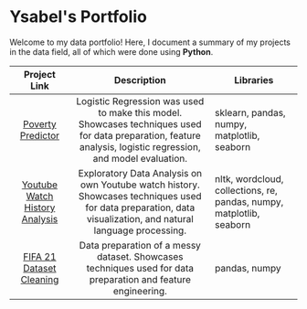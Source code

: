 # Ysabel's Portfolio
Welcome to my data portfolio! Here, I document a summary of my projects in the data field, all of which were done using **Python**.

|                                  Project Link                                 |                                                                          Description                                                                          | Libraries                                                            |
|:-----------------------------------------------------------------------------:|:-------------------------------------------------------------------------------------------------------------------------------------------------------------:|----------------------------------------------------------------------|
|    [Poverty Predictor](https://github.com/ysasamson/PovertyPredictorModel)    | Logistic Regression was used to make this model. Showcases techniques used for data preparation, feature analysis, logistic regression, and model evaluation. | sklearn, pandas, numpy, matplotlib, seaborn                          |
| [Youtube Watch History Analysis](https://github.com/ysasamson/YoutubeHistory) |  Exploratory Data Analysis on own Youtube watch history. Showcases techniques used for data preparation, data visualization, and natural language processing. | nltk, wordcloud, collections, re, pandas, numpy, matplotlib, seaborn |
|        [FIFA 21 Dataset Cleaning](https://github.com/ysasamson/FIFA21)        |                          Data preparation of a messy dataset. Showcases techniques used for data preparation and feature engineering.                         | pandas, numpy                                                        |
